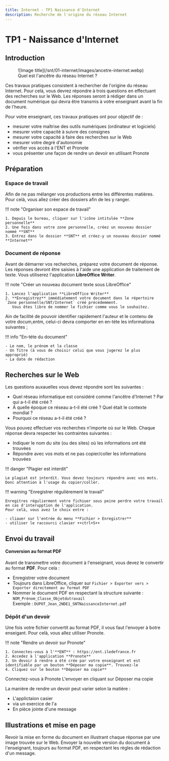 ```yaml
---
title: Internet - TP1 Naissance d'Internet
description: Recherche de l'origine du réseau Internet
---
```


# TP1 - Naissance d'Internet

## Introduction

<figure markdown>
  ![Image title](/snt/01-internet/images/ancetre-internet.webp)
  <figcaption>Quel est l'ancêtre du réseau Internet ?</figcaption>
</figure>


Ces travaux pratiques consistent à rechercher de l'origine du réseau Internet.
Pour celà, vous devrez répondre à trois questions en effectuant des recherches sur le Web.
Les réponses seront à rédiger dans un document numérique qui devra être transmis à votre enseignant avant la fin de l'heure.

Pour votre enseignant, ces travaux pratiques ont pour objectif de : 
 
- mesurer votre maîtrise des outils numériques (ordinateur et logiciels)
- mesurer votre capacité à suivre des consignes
- mesurer votre capacité à faire des recherches sur le Web
- mesurer votre degré d'autonomie
- vérifier vos accès à l'ENT et Pronote
- vous présenter une façon de rendre un devoir en utilisant Pronote

## Préparation

### Espace de travail

Afin de ne pas mélanger vos productions entre les différentes matières. 
Pour celà, vous allez créer des dossiers afin de les y ranger. 

!!! note "Organiser son espace de travail"

    1. Depuis le bureau, cliquer sur l'icône intitulée **Zone personnelle**
    2. Une fois dans votre zone personnelle, créez un nouveau dossier nommé **SNT**
    3. Entrez dans le dossier **SNT** et créez-y un nouveau dossier nommé **Internet**


### Document de réponse

Avant de démarrer vos recherches, préparez votre document de réponse. 
Les réponses devront être saisies à l'aide une application de traitement de texte.
Vous utiliserez l'application **LibreOffice Writer**.

!!! note "Créer un nouveau document texte sous LibreOffice"

    1. Lancez l'application **LibreOffice Writer**
    2. **Enregistrez** immédiatement votre document dans le répertoire `Zone personnelle/SNT/Internet` créé précédemment.
       Vous êtes libre de nommer le fichier comme vous le souhaitez.

Ain de facilité de pouvoir identifier rapidement l'auteur et le contenu de votre docum,entm, celui-ci devra comporter
en en-téte les informationa suivantes ;

!!! info "En-téte du document"

    - Le nom, le prénom et la classe
    - Un Titre (à vous de choisir celui que vous jugerez le plus approprié)
    - La date de rédaction

## Recherches sur le Web

Les questions auxauelles vous devez répondre sont les suivantes :
   
   - Quel réseau informatique est considéré comme l'ancêtre d'Internet ? Par qui a-t-il été créé ?
   - À quelle époque ce réseau a-t-il été créé ? Quel était le contexte mondial ?
   - Pourquoi ce réseau a-t-il été créé ?

Vous pouvez effectuer vos recherches n'importe où sur le Web. Chaque réponse devra respecter les contraintes suivantes :

   - Indiquer le nom du site (ou des sites) où les informations ont été trouvées
   - Répondre avec vos mots et ne pas copier/coller les informations trouvées

!!! danger "Plagier est interdit"

    Le plagiat est interdit. Vous devez toujours répondre avec vos mots. Donc attention à l'usage du copier/coller.

!!! warning "Enregistrer régulièrement le travail"

    Enregitres régulierment votre fichiuer sous peine perdre votre travail en cas d'interupption de l'application.
    Pour celà, vous avez le choix entre :
    
    - cliauer sur l'entrée du menu **Fichier > Enregistrer** 
    - utiliser le raccourci clavier ++ctrl+S++


## Envoi du travail

#### Conversion au format PDF

Avant de transmettre votre document à l'enseignant, vous devez le convertir au format **PDF**. Pour cela :

- Enregistrer votre document
- Toujours dans LibreOffice, cliquer sur `Fichier > Exporter vers > Exporter directement au format PDF`
- Nommer le document PDF en respectant la structure suivante : `NOM_Prénom_Classe_Objetdutravail` <br/>
  Exemple : `DUPOT_Jean_2NDE1_SNTNaissanceInternet.pdf`

### Dépôt d'un devoir

Une fois votre fichier convertit au format PDF, il vous faut l'envoyer à botre enseigant. Pour celà, vous allez utiliser Pronote.

!!! note "Rendre un devoir sur Pronote"

    1. Connectes-vous à l'**ENT** : https://ent.iledefrance.fr
    2. Accedez à l'application **Pronote**
    3. Un devoir à rendre a été crée par votre enseignant et est identifiable par un bouton **Déposer ma copie**. Trouvez-le
    4. Cliquez sur le bouton **Déposer ma copie**

Connectez-vous à Pronote
L'envoyer en cliquant sur Déposer ma copie








La manière de rendre un devoir peut varier selon la matière :
- L'applictaion casier
- via un exercice de l'a
- En pièce jointe d'une message


## Illustrations et mise en page

Revoir la mise en forme du document en illustrant chaque réponse par une image trouvée sur le Web.
Envoyer la nouvelle version du document à l'enseignant, toujours au format PDF, en respectant les règles de rédaction d'un message.
